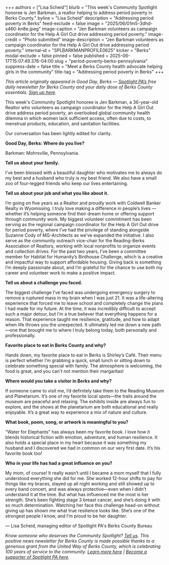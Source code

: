 +++
authors = ["Lisa Scheid"]
blurb = "This week's Community Spotlight honoree is Jen Barkman, a realtor helping to address period poverty in Berks County."
byline = "Lisa Scheid"
description = "Addressing period poverty in Berks"
feed-exclude = false
image = "2025/06/01m5-3dhd-s460-kn8e.jpeg"
image-caption = "Jen Barkman volunteers as campaign coordinator for the Help A Girl Out drive addressing period poverty."
image-credit = "Photo submitted"
image-description = "Jen Barkman volunteers as campaign coordinator for the Help A Girl Out drive addressing period poverty."
internal-id = "SPLBARKMANPROFILE0625"
kicker = "Berks"
modal-exclude = false
pinned = false
published = 2025-06-17T15:07:49.376-04:00
slug = "period-poverty-berks-pennsylvania"
suppress-date = false
title = "Meet a Berks County health advocate helping girls in the community"
title-tag = "Addressing period poverty in Berks"
+++

<em>This article originally appeared in Good Day, Berks — </em><a href="https://www.spotlightpa.org/"><em>Spotlight PA’s</em></a><em> free daily newsletter for Berks County and your daily dose of Berks County essentials. </em><a href="https://www.spotlightpa.org/newsletters/gooddayberks/"><em>Sign up here</em></a><em>.</em>

This week&#39;s Community Spotlight honoree is Jen Barkman, a 36-year-old Realtor who volunteers as campaign coordinator for the Help A Girl Out drive address period poverty, an overlooked global community health dilemma in which women lack sufficient access, often due to costs, to menstrual products, education, and sanitation facilities.

Our conversation has been lightly edited for clarity.

<strong>Good Day, Berks: Where do you live?</strong>

Barkman: Mohrsville, Pennsylvania.

<strong>Tell us about your family.</strong>

I&#39;ve been blessed with a beautiful daughter who motivates me to always do my best and a husband who truly is my best friend. We also have a small zoo of four-legged friends who keep our lives entertaining.

<strong>Tell us about your job and what you like about it.</strong>

I’m going on five years as a Realtor and proudly work with Coldwell Banker Realty in Wyomissing. I truly love making a difference in people’s lives — whether it’s helping someone find their dream home or offering support through community work. My biggest volunteer commitment has been serving as the regional campaign coordinator for the Help A Girl Out drive for period poverty, where I’ve had the privilege of standing alongside Suzanne Cody of MG-Architects as we’ve expanded the initiative. I also serve as the community outreach vice-chair for the Reading-Berks Association of Realtors, working with local nonprofits to organize events and collection drives. For the past two years, I’ve been a committee member for Habitat for Humanity’s Birdhouse Challenge, which is a creative and impactful way to support affordable housing. Giving back is something I’m deeply passionate about, and I’m grateful for the chance to use both my career and volunteer work to make a positive impact.

<strong>Tell us about a challenge you faced.</strong>

The biggest challenge I’ve faced was undergoing emergency surgery to remove a ruptured mass in my brain when I was just 21. It was a life-altering experience that forced me to leave school and completely change the plans I had made for my future. At the time, it was incredibly difficult to accept such a major detour, but I’m a true believer that everything happens for a reason. That experience taught me resilience, gratitude, and how to adapt when life throws you the unexpected. It ultimately led me down a new path—one that brought me to where I truly belong today, both personally and professionally.

<strong>Favorite place to eat in Berks County and why?</strong>

Hands down, my favorite place to eat in Berks is Shirley’s Café. Their menu is perfect whether I’m grabbing a quick, small lunch or sitting down to celebrate something special with family. The atmosphere is welcoming, the food is great, and you can&#39;t not mention their margaritas!

<strong>Where would you take a visitor in Berks and why?</strong>

If someone came to visit me, I’d definitely take them to the Reading Museum and Planetarium. It’s one of my favorite local spots—the trails around the museum are peaceful and relaxing. The exhibits inside are always fun to explore, and the shows at the planetarium are both educational and really enjoyable. It’s a great way to experience a mix of nature and culture.

<strong>What book, poem, song, or artwork is meaningful to you?</strong>

&#34;Water for Elephants&#34; has always been my favorite book. I love how it blends historical fiction with emotion, adventure, and human resilience. It also holds a special place in my heart because it was something my husband and I discovered we had in common on our very first date. It’s his favorite book too!

<strong>Who in your life has had a great influence on you?</strong>

My mom, of course! It really wasn’t until I became a mom myself that I fully understood everything she did for me. She worked 12-hour shifts to pay for things like my braces, stayed up all night working and still showed up to every band concert, and was always protective—even when I didn’t understand it at the time. But what has influenced me the most is her strength. She’s been fighting stage 3 breast cancer, and she’s doing it with so much determination. Watching her face this challenge head-on without giving up has shown me what true resilience looks like. She’s one of the strongest people I know, and I’m proud to be her daughter.

— Lisa Scheid, managing editor of Spotlight PA&#39;s Berks County Bureau

<em>Know someone who deserves the Community Spotlight? </em><a href="mailto:gooddayberks@spotlightpa.org"><em>Tell us</em></a><em>. This positive news newsletter for Berks County is made possible thanks to a generous grant from the United Way of Berks County, which is celebrating 100 years of service to the community. </em><a href="https://spotlightpa.bluelena.io/lt.php?x=3DZy~GE6InKcEpR7zN26hRKgAXMgut9wjug0YnnGJnSb65V--Uy.0OFr1X_ziN9vkfY4bHPJInKg"><em>Learn more here</em></a><em> | </em><a href="https://spotlightpa.donorsupport.co/page/donate-onetime"><em>Become a supporter of Spotlight PA here</em></a><em>.</em><strong></strong>


